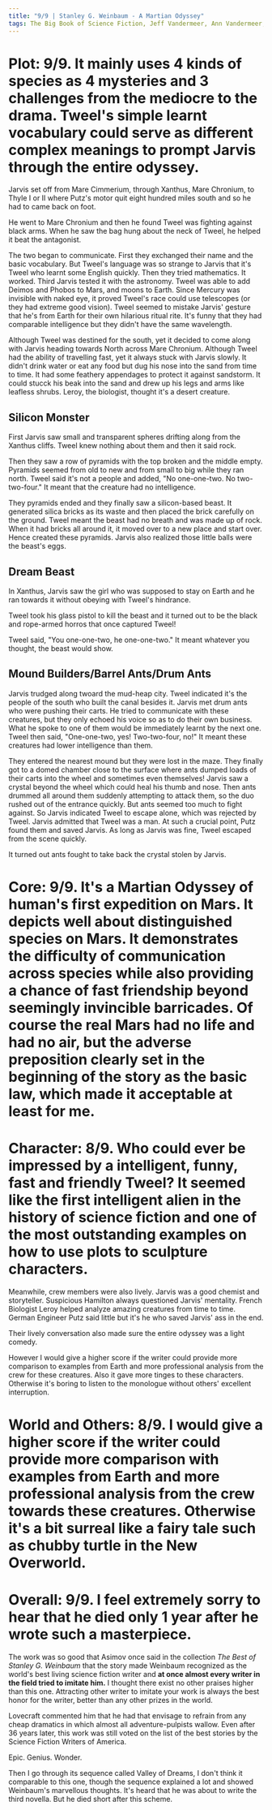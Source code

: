 ```yaml
---
title: "9/9 | Stanley G. Weinbaum - A Martian Odyssey"
tags: The Big Book of Science Fiction, Jeff Vandermeer, Ann Vandermeer, short story, novelette, science fiction, 1902-1935, 1934
---
```


# Plot: 9/9. It mainly uses 4 kinds of species as 4 mysteries and 3 challenges from the mediocre to the drama. Tweel's simple learnt vocabulary could serve as different complex meanings to prompt  Jarvis through the entire odyssey.
Jarvis set off from Mare Cimmerium, through Xanthus, Mare Chronium, to Thyle I or II where Putz's motor quit eight hundred miles south and so he had to came back on foot.

He went to Mare Chronium and then he found Tweel was fighting against black arms. When he saw the bag hung about the neck of Tweel, he helped it beat the antagonist. 

The two began to communicate. First they exchanged their name and the basic vocabulary. But Tweel's language was so strange to Jarvis that it's Tweel who learnt some English quickly. Then they tried mathematics. It worked. Third Jarvis tested it with the astronomy. Tweel was able to add Deimos and Phobos to Mars, and moons to Earth. Since Mercury was invisible with naked eye, it proved Tweel's race could use telescopes (or they had extreme good vision). Tweel seemed to mistake Jarvis' gesture that he's from Earth for their own hilarious ritual rite. It's funny that they had comparable intelligence but they didn't have the same wavelength.

Although Tweel was destined for the south, yet it decided to come along with Jarvis heading towards North across Mare Chronium. Although Tweel had the ability of travelling fast, yet it always stuck with Jarvis slowly. It didn't drink water or eat any food but dug his nose into the sand from time to time. It had some feathery appendages to protect it against sandstorm. It could stucck his beak into the sand and drew up his legs and arms like leafless shrubs. Leroy, the biologist, thought it's a desert creature. 

## Silicon Monster
First Jarvis saw small and transparent spheres drifting along from the Xanthus cliffs. Tweel knew nothing about them and then it said rock.

Then they saw a row of pyramids with the top broken and the middle empty. Pyramids seemed from old to new and from small to big while they ran north. Tweel said it's not a people and added, "No one-one-two. No two-two-four." It meant that the creature had no intelligence.

They pyramids ended and they finally saw a silicon-based beast. It generated silica bricks as its waste and then placed the brick carefully on the ground. Tweel meant the beast had no breath and was made up of rock. When it had bricks all around it, it moved over to a new place and start over. Hence created these pyramids. Jarvis also realized those little balls were the beast's eggs.


## Dream Beast
In Xanthus, Jarvis saw the girl who was supposed to stay on Earth and he ran towards it without obeying with Tweel's hindrance.

Tweel took his glass pistol to kill the beast and it turned out to be the black and rope-armed horros that once captured Tweel!

Tweel said, "You one-one-two, he one-one-two." It meant whatever you thought, the beast would show. 

## Mound Builders/Barrel Ants/Drum Ants
Jarvis trudged along twoard the mud-heap city. Tweel indicated it's the people of the south who built the canal besides it. Jarvis met drum ants who were pushing their carts. He tried to communicate with these creatures, but they only echoed his voice so as to do their own business. What he spoke to one of them would be immediately learnt by the next one. Tweel then said, "One-one-two, yes! Two-two-four, no!" It meant these creatures had lower intelligence than them.

They entered the nearest mound but they were lost in the maze. They finally got to a domed chamber close to the surface where ants dumped loads of their carts into the wheel and sometimes even themselves! Jarvis saw a crystal beyond the wheel which could heal his thumb and nose. Then ants drummed all around them suddenly attempting to attack them, so the duo rushed out of the entrance quickly. But ants seemed too much to fight against. So Jarvis indicated Tweel to escape alone, which was rejected by Tweel. Jarvis admitted that Tweel was a man. At such a crucial point, Putz found them and saved Jarvis. As long as Jarvis was fine, Tweel escaped from the scene quickly. 

It turned out ants fought to take back the crystal stolen by Jarvis.

# Core: 9/9. It's a Martian Odyssey of human's first expedition on Mars. It depicts well about distinguished species on Mars. It demonstrates the difficulty of communication across species while also providing a chance of fast friendship beyond seemingly invincible barricades. Of course the real Mars had no life and had no air, but the adverse preposition clearly set in the beginning of the story as the basic law, which made it acceptable at least for me.



# Character: 8/9. Who could ever be impressed by a intelligent, funny, fast and friendly Tweel? It seemed like the first intelligent alien in the history of science fiction and one of the most outstanding examples on how to use plots to sculpture characters.
Meanwhile, crew members were also lively. Jarvis was a good chemist and storyteller. Suspicious Hamilton always questioned Jarvis' mentality. French Biologist Leroy helped analyze amazing creatures from time to time. German Engineer Putz said little but it's he who saved Jarvis' ass in the end. 

Their lively conversation also made sure the entire odyssey was a light comedy. 

However I would give a higher score if the writer could provide more comparison to examples from Earth and more professional analysis from the crew for these creatures. Also it gave more tinges to these characters. Otherwise it's boring to listen to the monologue without others' excellent interruption.

# World and Others: 8/9. I would give a higher score if the writer could provide more comparison with examples from Earth and more professional analysis from the crew towards these creatures. Otherwise it's a bit surreal like a fairy tale such as chubby turtle in the New Overworld.



# Overall: 9/9. I feel extremely sorry to hear that he died only 1 year after he wrote such a masterpiece.
The work was so good that Asimov once said in the collection *The Best of Stanley G. Weinbaum* that the story made Weinbaum recognized as the world's best living science fiction writer and **at once almost every writer in the field tried to imitate him.** I thought there exist no other praises higher than this one. Attracting other writer to imitate your work is always the best honor for the writer, better than any other prizes in the world.

Lovecraft commented him that he had that envisage to refrain from any cheap dramatics in which almost all adventure-pulpists wallow. Even after 36 years later, this work was still voted on the list of the best stories by the Science Fiction Writers of America.

Epic. Genius. Wonder.

Then I go through its sequence called Valley of Dreams, I don't think it comparable to this one, though the sequence explained a lot and showed Weinbaum's marvellous thoughts. It's heard that he was about to write the third novella. But he died short after this scheme.
